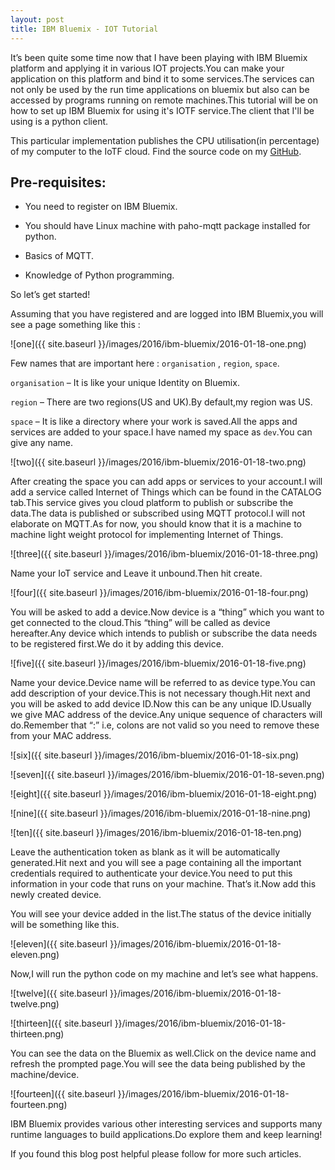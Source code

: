 ```yaml
---
layout: post
title: IBM Bluemix - IOT Tutorial
---
```


It’s been quite some time now that I have been playing with IBM Bluemix platform and applying it in various IOT projects.You can make your application on this platform and bind it to some services.The services can not only be used by the run time applications on bluemix but also can be accessed by programs running on remote machines.This tutorial will be on how to set up IBM Bluemix for using it's IOTF service.The client that I'll be using is a python client.

This particular implementation publishes the CPU utilisation(in percentage) of my computer to the IoTF cloud. Find the source code on my [GitHub](https://github.com/ioarun/ibmbluemix-python).

## Pre-requisites:

* You need to register on IBM Bluemix.

* You should have Linux machine with paho-mqtt package installed for python.

* Basics of MQTT.

* Knowledge of Python programming.

So let’s get started!

Assuming that you have registered and are logged into IBM Bluemix,you will see a page something like this :

![one]({{ site.baseurl }}/images/2016/ibm-bluemix/2016-01-18-one.png)

Few names that are important here : `organisation` , `region`, `space`.

`organisation` – It is like your unique Identity on Bluemix.

`region` – There are two regions(US and UK).By default,my region was US.

`space` – It is like a directory where your work is saved.All the apps and services are added to your space.I have named my space as `dev`.You can give any name.

![two]({{ site.baseurl }}/images/2016/ibm-bluemix/2016-01-18-two.png)

After creating the space you can add apps or services to your account.I will add a service called Internet of Things which can be found in the CATALOG tab.This service gives you cloud platform to publish or subscribe the data.The data is published or subscribed using MQTT protocol.I will not elaborate on MQTT.As for now, you should know that it is a machine to machine light weight protocol for implementing Internet of Things.

![three]({{ site.baseurl }}/images/2016/ibm-bluemix/2016-01-18-three.png)

Name your IoT service and Leave it unbound.Then hit create.

![four]({{ site.baseurl }}/images/2016/ibm-bluemix/2016-01-18-four.png)

You will be asked to add a device.Now device is a “thing” which you want to get connected to the cloud.This “thing” will be called as device hereafter.Any device which intends to publish or subscribe the data needs to be registered first.We do it by adding this device.

![five]({{ site.baseurl }}/images/2016/ibm-bluemix/2016-01-18-five.png)

Name your device.Device name will be referred to as device type.You can add description of your device.This is not necessary though.Hit next and you will be asked to add device ID.Now this can be any unique ID.Usually we give MAC address of the device.Any unique sequence of characters will do.Remember that “:” i.e, colons are not valid so you need to remove these from your MAC address.

![six]({{ site.baseurl }}/images/2016/ibm-bluemix/2016-01-18-six.png)

![seven]({{ site.baseurl }}/images/2016/ibm-bluemix/2016-01-18-seven.png)

![eight]({{ site.baseurl }}/images/2016/ibm-bluemix/2016-01-18-eight.png)

![nine]({{ site.baseurl }}/images/2016/ibm-bluemix/2016-01-18-nine.png)

![ten]({{ site.baseurl }}/images/2016/ibm-bluemix/2016-01-18-ten.png)

Leave the authentication token as blank as it will be automatically generated.Hit next and you will see a page containing all the important credentials required to authenticate your device.You need to put this information in your code that runs on your machine.
That’s it.Now add this newly created device.

You will see your device added in the list.The status of the device initially will be something like this.

![eleven]({{ site.baseurl }}/images/2016/ibm-bluemix/2016-01-18-eleven.png)

Now,I will run the python code on my machine and let’s see what happens.

![twelve]({{ site.baseurl }}/images/2016/ibm-bluemix/2016-01-18-twelve.png)

![thirteen]({{ site.baseurl }}/images/2016/ibm-bluemix/2016-01-18-thirteen.png)

You can see the data on the Bluemix as well.Click on the device name and refresh the prompted page.You will see the data being published by the machine/device.

![fourteen]({{ site.baseurl }}/images/2016/ibm-bluemix/2016-01-18-fourteen.png)

IBM Bluemix provides various other interesting services and supports many runtime languages to build applications.Do explore them and keep learning!

If you found this blog post helpful please follow for more such articles.









